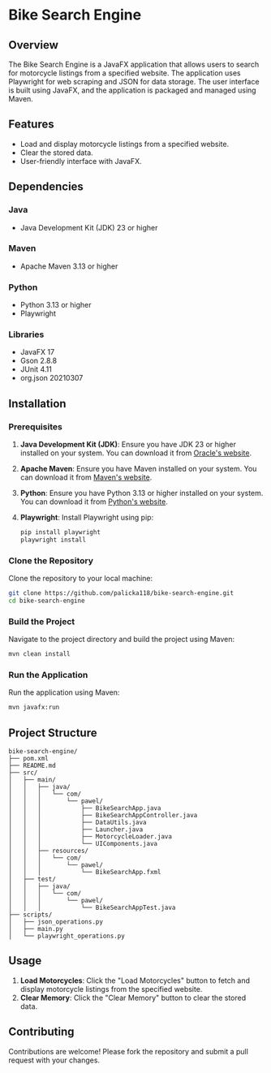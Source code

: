 # Bike Search Engine

## Overview

The Bike Search Engine is a JavaFX application that allows users to search for motorcycle listings from a specified website. The application uses Playwright for web scraping and JSON for data storage. The user interface is built using JavaFX, and the application is packaged and managed using Maven.

## Features

- Load and display motorcycle listings from a specified website.
- Clear the stored data.
- User-friendly interface with JavaFX.

## Dependencies

### Java

- Java Development Kit (JDK) 23 or higher

### Maven

- Apache Maven 3.13 or higher

### Python

- Python 3.13 or higher
- Playwright

### Libraries

- JavaFX 17
- Gson 2.8.8
- JUnit 4.11
- org.json 20210307

## Installation

### Prerequisites

1. **Java Development Kit (JDK)**: Ensure you have JDK 23 or higher installed on your system. You can download it from [Oracle's website](https://www.oracle.com/java/technologies/javase-jdk23-downloads.html).

2. **Apache Maven**: Ensure you have Maven installed on your system. You can download it from [Maven's website](https://maven.apache.org/download.cgi).

3. **Python**: Ensure you have Python 3.13 or higher installed on your system. You can download it from [Python's website](https://www.python.org/downloads/).

4. **Playwright**: Install Playwright using pip:
   ```sh
   pip install playwright
   playwright install
   ```

### Clone the Repository

Clone the repository to your local machine:
```sh
git clone https://github.com/palicka118/bike-search-engine.git
cd bike-search-engine
```

### Build the Project

Navigate to the project directory and build the project using Maven:
```sh
mvn clean install
```

### Run the Application

Run the application using Maven:
```sh
mvn javafx:run
```

## Project Structure

```
bike-search-engine/
├── pom.xml
├── README.md
├── src/
│   ├── main/
│   │   ├── java/
│   │   │   └── com/
│   │   │       └── pawel/
│   │   │           ├── BikeSearchApp.java
│   │   │           ├── BikeSearchAppController.java
│   │   │           ├── DataUtils.java
│   │   │           ├── Launcher.java
│   │   │           ├── MotorcycleLoader.java
│   │   │           └── UIComponents.java
│   │   ├── resources/
│   │   │   └── com/
│   │   │       └── pawel/
│   │   │           └── BikeSearchApp.fxml
│   ├── test/
│   │   ├── java/
│   │   │   └── com/
│   │   │       └── pawel/
│   │   │           └── BikeSearchAppTest.java
├── scripts/
│   ├── json_operations.py
│   ├── main.py
│   └── playwright_operations.py
```

## Usage

1. **Load Motorcycles**: Click the "Load Motorcycles" button to fetch and display motorcycle listings from the specified website.
2. **Clear Memory**: Click the "Clear Memory" button to clear the stored data.

## Contributing

Contributions are welcome! Please fork the repository and submit a pull request with your changes.